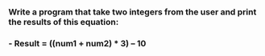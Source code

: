 ### Write a program that take two integers from the user and print the results of this equation:
###  - Result = ((num1 + num2) * 3) – 10
